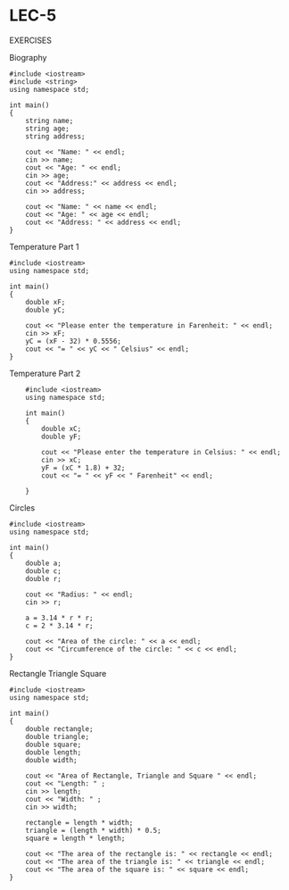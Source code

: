 # LEC-5


EXERCISES

Biography 

    #include <iostream>
    #include <string>
    using namespace std;

    int main()
    {
        string name;
        string age; 
        string address;

        cout << "Name: " << endl;
        cin >> name;
        cout << "Age: " << endl;
        cin >> age;
        cout << "Address:" << address << endl;
        cin >> address;

        cout << "Name: " << name << endl;
        cout << "Age: " << age << endl;
        cout << "Address: " << address << endl;
    }
  
  
  Temperature Part 1
  
    #include <iostream>
    using namespace std;

    int main()
    {
        double xF;
        double yC;

        cout << "Please enter the temperature in Farenheit: " << endl;
        cin >> xF;
        yC = (xF - 32) * 0.5556;
        cout << "= " << yC << " Celsius" << endl;
    }
  
Temperature Part 2
  
        #include <iostream>
        using namespace std;

        int main()
        {
            double xC;
            double yF;

            cout << "Please enter the temperature in Celsius: " << endl;
            cin >> xC;
            yF = (xC * 1.8) + 32;
            cout << "= " << yF << " Farenheit" << endl;

        }
    
    
    
  Circles
  
    #include <iostream>
    using namespace std;

    int main()
    {
        double a; 
        double c;
        double r;

        cout << "Radius: " << endl;
        cin >> r;

        a = 3.14 * r * r;
        c = 2 * 3.14 * r;

        cout << "Area of the circle: " << a << endl;
        cout << "Circumference of the circle: " << c << endl;
    }

  
  Rectangle Triangle Square
  
    #include <iostream>
    using namespace std;

    int main()
    {
        double rectangle;
        double triangle;
        double square;
        double length;
        double width;

        cout << "Area of Rectangle, Triangle and Square " << endl;
        cout << "Length: " ;
        cin >> length;
        cout << "Width: " ;
        cin >> width;

        rectangle = length * width;
        triangle = (length * width) * 0.5;
        square = length * length;

        cout << "The area of the rectangle is: " << rectangle << endl;
        cout << "The area of the triangle is: " << triangle << endl;
        cout << "The area of the square is: " << square << endl;
    }
